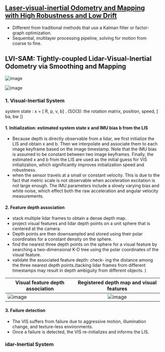 ## [Laser-visual-inertial Odometry and Mapping with High Robustness and Low Drift](file:///tmp/mozilla_zara0/JFR2018.pdf)

* Different from traditional methods that use a Kalman filter or factor‐graph optimization.
* Sequential, multilayer processing pipeline, solving for motion from coarse to fine.


## LVI-SAM: Tightly-coupled Lidar-Visual-Inertial Odometry via Smoothing and Mapping
![image](https://user-images.githubusercontent.com/46463022/146050754-5bde44aa-4c0a-4cca-a6fc-2c9f6dfa12b9.png)

![image](https://user-images.githubusercontent.com/46463022/146050785-1deadf7e-b34e-40d7-9c80-a6ed4308d659.png)

### 1. Visual-Inertial System

system state : x = [ R, p, v, b] . (SO(3): the rotation matrix, position, speed, [ ba, bw ])


#### 1. Initialization: estimated system state x and IMU bias b from the LIS
* Because depth is directly observable from a lidar, we first initialize the LIS and obtain x and b. Then we interpolate and associate them to each image keyframe based on the image timestamp. Note that the IMU bias is assumed to be constant between two image keyframes. Finally, the estimated x and b from the LIS are used as the initial guess for VIS initialization, which significantly improves initialization speed and robustness.
* when the sensor travels at a small or constant velocity. This is due to the fact that metric scale is not observable when acceleration excitation is not large enough. The IMU parameters include a slowly varying bias and white noise, which effect both the raw acceleration and angular velocity measurements. 

#### 2. Feature depth association
* stack multiple lidar frames to obtain a dense depth map.
* project visual features and lidar depth points on a unit sphere that is centered at the camera.
* Depth points are then downsampled and stored using their polar coordinates for a constant density on the sphere.
* find the nearest three depth points on the sphere for a visual feature by searching a two-dimensional K-D tree using the polar coordinates of the visual feature. 
* validate the associated feature depth: check- ing the distance among the three nearest depth points.(tacking lidar frames from different timestamps may result in depth ambiguity from different objects. )

| Visual feature depth association   |  Registered depth map and visual features |
|----------|:-------------:|
|   ![image](https://user-images.githubusercontent.com/46463022/146060560-75a9fc84-4f3a-4ff3-9bd1-28389208e36f.png) |   ![image](https://user-images.githubusercontent.com/46463022/146068182-26070df2-4bce-4b75-9c26-675eac824e81.png) |




 
#### 3. Failure detection
* The VIS suffers from failure due to aggressive motion, illumination change, and texture-less environments.
* Once a failure is detected, the VIS re-initializes and informs the LIS.

### idar-Inertial System

